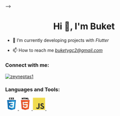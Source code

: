 -->
<h1 align="center">Hi 👋, I'm Buket</h1>

- 🌱 I’m currently developing projects with *Flutter*

- 📫 How to reach me *buketygc2@gmail.com*

<h3 align="left">Connect with me:</h3>
<p align="left">
<a href="https://www.linkedin.com/in/buket-yagci/" target="blank"><img align="center" src="https://raw.githubusercontent.com/rahuldkjain/github-profile-readme-generator/master/src/images/icons/Social/linked-in-alt.svg" alt="zeyneptas1" height="30" width="40" /></a>
  
<h3 align="left">Languages and Tools:</h3>
<p align="left">   <a href="https://www.w3schools.com/css/" target="_blank" rel="noreferrer"> <img src="https://raw.githubusercontent.com/devicons/devicon/master/icons/css3/css3-original-wordmark.svg" alt="css3" width="40" height="40"/> </a>   <a href="https://www.w3.org/html/" target="_blank" rel="noreferrer"> <img src="https://raw.githubusercontent.com/devicons/devicon/master/icons/html5/html5-original-wordmark.svg" alt="html5" width="40" height="40"/> </a> <a href="https://developer.mozilla.org/en-US/docs/Web/JavaScript" target="_blank" rel="noreferrer"> <img src="https://raw.githubusercontent.com/devicons/devicon/master/icons/javascript/javascript-original.svg" alt="javascript" width="40" height="40"/> </p>
